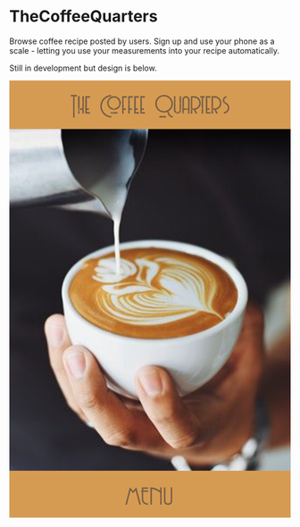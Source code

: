 # TheCoffeeQuarters

Browse coffee recipe posted by users. Sign up and use your phone as a scale - letting you use your measurements into your recipe automatically.

Still in development but design is below.

![alt text](https://github.com/emansiu/TheCoffeeQuarters/blob/master/Design/mobile_home.png)

